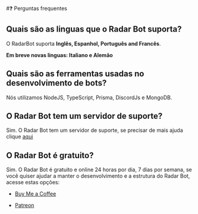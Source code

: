 #❓ Perguntas frequentes

## Quais são as linguas que o Radar Bot suporta?

O RadarBot suporta **Inglês, Espanhol, Português and Francês**.

**Em breve novas linguas: Italiano e Alemão**

## Quais são as ferramentas usadas no desenvolvimento de bots?

Nós utilizamos NodeJS, TypeScript, Prisma, DiscordJs e MongoDB.


## O Radar Bot tem um servidor de suporte? 

Sim. O Radar Bot tem um servidor de suporte, se precisar de mais ajuda clique [aqui](https://discord.com/invite/DEtGv4wUNX)


## O Radar Bot é gratuito?

Sim. O Radar Bot é gratuito e online 24 horas por dia, 7 dias por semana, se você quiser ajudar a manter o desenvolvimento e a estrutura do Radar Bot, acesse estas opções:

* [Buy Me a Coffee](https://www.buymeacoffee.com/andrebrito16)


* [Patreon](https://www.patreon.com/andrebrito16)&#x20;



